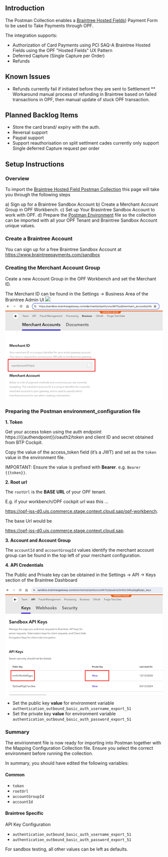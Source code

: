 ## Introduction

The Postman Collection enables a [Braintree Hosted Fields](https://developer.paypal.com/braintree/docs/start/hosted-fields)) Payment Form to be used to Take Payments through OPF. 

The integration supports:

* Authorization of Card Payments using PCI SAQ-A Braintree Hosted Fields using the OPF "Hosted Fields" UX Pattern
* Deferred Capture (Single Capture per Order)
* Refunds

## Known Issues
* Refunds currently fail if initiated before they are sent to Settlement
** Workaround manual process of refunding in Braintree based on failed transactions in OPF, then manual update of stuck OPF transaction.

## Planned Backlog Items
* Store the card brand/ expiry with the auth.
* Reversal support
* Paypal support
* Support reauthorisation on split settlment cades currently only support Single deferred Capture request per order

## Setup Instructions

### Overview
To import the [Braintree Hosted Field Postman Collection](mapping_configuration.json) this page will take you through the following steps

a) Sign up for a Braintree Sandbox Account
b) Create a Merchant Account Group in OPF Workbench.
c) Set up Your Brasintree Sandbox Account to work with OPF.
d) Prepare the [Postman Environment](environment_configuration.json) file so the collection can be imported with all your OPF Tenant and Braintree Sandbox Account unique values. 


### Create a Braintree Account
You can sign up for a free Braintree Sandbox Account at https://www.braintreepayments.com/sandbox

### Creating the Merchant Account Group
Ceate a new Account Group in the OPF Workbench and set the Merchant ID.

The Merchant ID can be found in the Settings -> Business Area of the Braintree Admin UI
![](images/Braintree-settings-business.png) ![](images/Braintree-merchantId.png)

### Preparing the Postman environment_configuration file

**1. Token**

Get your access token using the auth endpoint https://{{authendpoint}}/oauth2/token and client ID and secret obtained from BTP Cockpit.

Copy the value of the access_token field (it’s a JWT) and set as the ``token`` value in the environment file.

IMPORTANT: Ensure the value is prefixed with **Bearer**. e.g. ``Bearer {{token}}``.

**2. Root url**

The ``rootUrl`` is the **BASE URL** of your OPF tenant.

E.g. if your workbench/OPF cockpit url was this …

<https://opf-iss-d0.uis.commerce.stage.context.cloud.sap/opf-workbench>.

The base Url would be

https://opf-iss-d0.uis.commerce.stage.context.cloud.sap.


**3. Account and Account Group**

The ``accountId`` and ``accountGroupId`` values identify the merchant account group can be found in the top left of your merchant configuration.


**4. API Credentials**

The Public and Private key can be obtained in the Settings -> API -> Keys section of the Braintree Dashboard

![](images/Braintree-apikeys.png)

* Set the public key **value** for environment variable ``authentication_outbound_basic_auth_username_export_51``
* Set the private key **value** for environment variable ``authentication_outbound_basic_auth_password_export_51``

### Summary

The envirionment file is now ready for importing into Postman together with the Mapping Configuration Collection file. Ensure you select the correct environment before running the collection.

In summary, you should have edited the following variables: 

#### Common
- ``token``
- ``rootUrl``
- ``accountGroupId``
- ``accountId``

#### Braintree Specific
API Key Configuration
- ``authentication_outbound_basic_auth_username_export_51``
- ``authentication_outbound_basic_auth_password_export_51``

For sandbox testing, all other values can be left as defaults.
